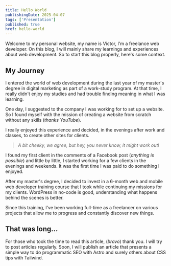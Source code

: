 ```yaml
---
title: Hello World
publishingDate: 2025-04-07
tags: ['Presentation']
published: true
href: hello-world
---
```


Welcome to my personal website, my name is Victor, I'm a freelance web developer. On this blog, I will mainly share my learnings and experiences about web development. So to start this blog properly, here's some context.

## My Journey

I entered the world of web development during the last year of my master's degree in digital marketing as part of a work-study program. At that time, I really didn't enjoy my studies and had trouble finding meaning in what I was learning.

One day, I suggested to the company I was working for to set up a website. So I found myself with the mission of creating a website from scratch without any skills (*thanks YouTube*).

I really enjoyed this experience and decided, in the evenings after work and classes, to create other sites for clients.

>*A bit cheeky, we agree, but hey, you never know, it might work out!*

I found my first client in the comments of a Facebook post (*anything is possible*) and little by little, I started working for a few clients in the evenings and weekends. It was the first time I was paid to do something I enjoyed.

After my master's degree, I decided to invest in a 6-month web and mobile web developer training course that I took while continuing my missions for my clients. WordPress in no-code is good, understanding what happens behind the scenes is better.

Since this training, I've been working full-time as a freelancer on various projects that allow me to progress and constantly discover new things.

## That was long...

For those who took the time to read this article, (*bravo*) thank you. I will try to post articles regularly. Soon, I will publish an article that presents a simple way to do programmatic SEO with Astro and surely others about CSS tips with Tailwind.
